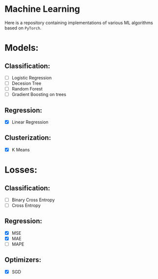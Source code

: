 # Machine Learning
Here is a repository containing implementations of various ML algorithms based on `PyTorch`.

# Models:

## Classification:
- [ ] Logistic Regression
- [ ] Decesion Tree
- [ ] Random Forest
- [ ] Gradient Boosting on trees

## Regression:
- [x] Linear Regression

## Clusterization:
- [x] K Means

# Losses:

## Classification:
- [ ] Binary Cross Entropy
- [ ] Cross Entropy

## Regression:
- [x] MSE
- [x] MAE
- [ ] MAPE

## Optimizers:
- [x] SGD
